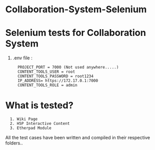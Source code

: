 # Collaboration-System-Selenium

# Selenium tests for Collaboration System

1) .env file : 
      
         PROJECT_PORT = 7000 (Not used anywhere.....)
         CONTENT_TOOLS_USER = root
         CONTENT_TOOLS_PASSWORD = root1234
         IP_ADDRESS= https://172.17.0.1:7000
         CONTENT_TOOLS_ROLE = admin

# What is tested?

      1. Wiki Page
      2. H5P Interactive Content
      3. Etherpad Module
   
   
   All the test cases have been written and compiled in their respective folders..
